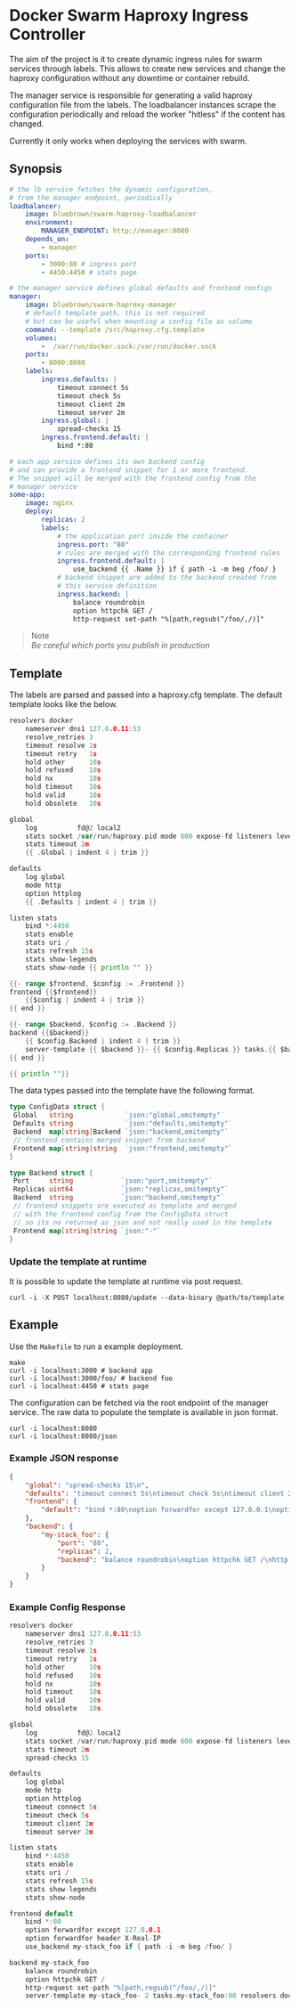# Docker Swarm Haproxy Ingress Controller

The aim of the project is it to create dynamic ingress rules for swarm services through labels. This allows to create new services and change the haproxy configuration without any downtime or container rebuild.

The manager service is responsible for generating a valid haproxy configuration file from the labels. The loadbalancer instances scrape the configuration periodically and reload the worker "hitless" if the content has changed.

Currently it only works when deploying the services with swarm.

## Synopsis

```yml
# the lb service fetches the dynamic configuration,
# from the manager endpoint, periodically
loadbalancer:
    image: bluebrown/swarm-haproxy-loadbalancer
    environment: 
        MANAGER_ENDPOINT: http://manager:8080
    depends_on:
        - manager
    ports:
        - 3000:80 # ingress port
        - 4450:4450 # stats page

# the manager service defines global defaults and frontend configs
manager:
    image: bluebrown/swarm-haproxy-manager
    # default template path, this is not required
    # but can be useful when mounting a config file as volume
    command: --template /src/haproxy.cfg.template 
    volumes: 
        -  /var/run/docker.sock:/var/run/docker.sock
    ports:
        - 8080:8080
    labels:
        ingress.defaults: |
            timeout connect 5s
            timeout check 5s
            timeout client 2m
            timeout server 2m
        ingress.global: |
            spread-checks 15
        ingress.frontend.default: |
            bind *:80

# each app service defines its own backend config
# and can provide a frontend snippet for 1 or more frontend.
# The snippet will be merged with the frontend config from the
# manager service
some-app:
    image: nginx
    deploy:
        replicas: 2
        labels:
            # the application port inside the container
            ingress.port: "80"
            # rules are merged with the corresponding frontend rules
            ingress.frontend.default: |
                use_backend {{ .Name }} if { path -i -m beg /foo/ }
            # backend snippet are added to the backend created from
            # this service definition
            ingress.backend: |
                balance roundrobin
                option httpchk GET /
                http-request set-path "%[path,regsub(^/foo/,/)]"
```

> Note  
> *Be careful which ports you publish in production*

## Template

The labels are parsed and passed into a haproxy.cfg template. The default template looks like the below.

```go
resolvers docker
    nameserver dns1 127.0.0.11:53
    resolve_retries 3
    timeout resolve 1s
    timeout retry   1s
    hold other      10s
    hold refused    10s
    hold nx         10s
    hold timeout    10s
    hold valid      10s
    hold obsolete   10s

global
    log          fd@2 local2
    stats socket /var/run/haproxy.pid mode 600 expose-fd listeners level user
    stats timeout 2m
    {{ .Global | indent 4 | trim }}

defaults
    log global
    mode http
    option httplog
    {{ .Defaults | indent 4 | trim }}

listen stats
    bind *:4450
    stats enable
    stats uri /
    stats refresh 15s
    stats show-legends
    stats show-node {{ println "" }}

{{- range $frontend, $config := .Frontend }}
frontend {{$frontend}}
    {{$config | indent 4 | trim }}
{{ end }}

{{- range $backend, $config := .Backend }}
backend {{$backend}}
    {{ $config.Backend | indent 4 | trim }}
    server-template {{ $backend }}- {{ $config.Replicas }} tasks.{{ $backend }}:{{ $config.Port }} resolvers docker init-addr libc,none check
{{ end }}

{{ println ""}}
```

The data types passed into the template have the following format.

```go
type ConfigData struct {
 Global   string             `json:"global,omitempty"`
 Defaults string             `json:"defaults,omitempty"`
 Backend  map[string]Backend `json:"backend,omitempty"`
 // frontend contains merged snippet from backend
 Frontend map[string]string  `json:"frontend,omitempty"`
}

type Backend struct {
 Port     string            `json:"port,omitempty"`
 Replicas uint64            `json:"replicas,omitempty"`
 Backend  string            `json:"backend,omitempty"`
 // frontend snippets are executed as template and merged
 // with the frontend config from the ConfigData struct
 // so its no returned as json and not really used in the template
 Frontend map[string]string `json:"-"`
}
```

### Update the template at runtime

It is possible to update the template at runtime via post request.

```shell
curl -i -X POST localhost:8080/update --data-binary @path/to/template
```

## Example

Use the `Makefile` to run a example deployment.

```shell
make
curl -i localhost:3000 # backend app
curl -i localhost:3000/foo/ # backend foo
curl -i localhost:4450 # stats page
```

The configuration can be fetched via the root endpoint of the manager service. The raw data to populate the template is available in json format.

```shell
curl -i localhost:8080
curl -i localhost:8080/json
```

### Example JSON response

```json
{
    "global": "spread-checks 15\n",
    "defaults": "timeout connect 5s\ntimeout check 5s\ntimeout client 2m\ntimeout server 2m\n",
    "frontend": {
        "default": "bind *:80\noption forwardfor except 127.0.0.1\noption forwardfor header X-Real-IP\nuse_backend my-stack_foo if { path -i -m beg /foo/ }\n"
    },
    "backend": {
        "my-stack_foo": {
            "port": "80",
            "replicas": 2,
            "backend": "balance roundrobin\noption httpchk GET /\nhttp-request set-path \"%[path,regsub(^/foo/,/)]\"\n"
        }
    }
}
```

### Example Config Response

```c
resolvers docker
    nameserver dns1 127.0.0.11:53
    resolve_retries 3
    timeout resolve 1s
    timeout retry   1s
    hold other      10s
    hold refused    10s
    hold nx         10s
    hold timeout    10s
    hold valid      10s
    hold obsolete   10s

global
    log          fd@2 local2
    stats socket /var/run/haproxy.pid mode 600 expose-fd listeners level user
    stats timeout 2m
    spread-checks 15

defaults
    log global
    mode http
    option httplog
    timeout connect 5s
    timeout check 5s
    timeout client 2m
    timeout server 2m

listen stats
    bind *:4450
    stats enable
    stats uri /
    stats refresh 15s
    stats show-legends
    stats show-node 

frontend default
    bind *:80
    option forwardfor except 127.0.0.1
    option forwardfor header X-Real-IP
    use_backend my-stack_foo if { path -i -m beg /foo/ }

backend my-stack_foo
    balance roundrobin
    option httpchk GET /
    http-request set-path "%[path,regsub(^/foo/,/)]"
    server-template my-stack_foo- 2 tasks.my-stack_foo:80 resolvers docker init-addr libc,none check

```
